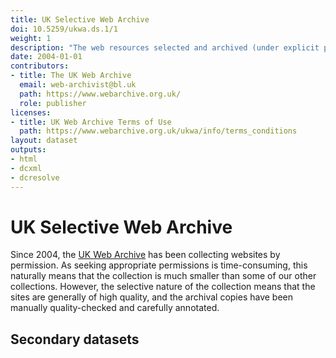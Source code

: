 ```yaml
---
title: UK Selective Web Archive
doi: 10.5259/ukwa.ds.1/1
weight: 1
description: "The web resources selected and archived (under explicit permission) by the UK Web Archive."
date: 2004-01-01
contributors:
- title: The UK Web Archive
  email: web-archivist@bl.uk
  path: https://www.webarchive.org.uk/
  role: publisher
licenses:
- title: UK Web Archive Terms of Use
  path: https://www.webarchive.org.uk/ukwa/info/terms_conditions
layout: dataset
outputs:
- html
- dcxml
- dcresolve
---
```


# UK Selective Web Archive

Since 2004, the [UK Web Archive](http://www.webarchive.org.uk/) has been collecting websites by permission. As seeking appropriate permissions is time-consuming, this naturally means that the collection is much smaller than some of our other collections. However, the selective nature of the collection means that the sites are generally of high quality, and the archival copies have been manually quality-checked and carefully annotated.

Secondary datasets
------------------

```{tableofcontents}
```

